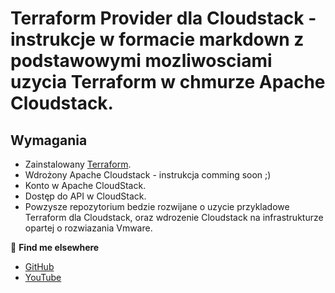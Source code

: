 # Terraform Provider dla Cloudstack - instrukcje w formacie markdown z podstawowymi mozliwosciami uzycia Terraform w chmurze Apache Cloudstack.

## Wymagania

- Zainstalowany [Terraform](https://www.terraform.io/downloads.html).
- Wdrożony Apache Cloudstack - instrukcja comming soon ;) 
- Konto w Apache CloudStack.
- Dostęp do API w CloudStack.
- Powzysze repozytorium bedzie rozwijane o uzycie przykladowe Terraform dla Cloudstack, oraz wdrozenie Cloudstack na infrastrukturze opartej o rozwiazania Vmware.

🔗 **Find me elsewhere**
- [GitHub](https://github.com/virtualizeme)
- [YouTube](https://www.youtube.com/@virtualizeMe)
